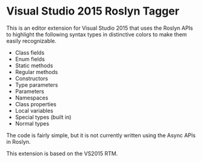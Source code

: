 # Visual Studio 2015 Roslyn Tagger

This is an editor extension for Visual Studio 2015 that uses the Roslyn APIs to highlight the following syntax types in distinctive colors to make them easily recognizable.

* Class fields
* Enum fields
* Static methods
* Regular methods
* Constructors
* Type parameters
* Parameters
* Namespaces
* Class properties
* Local variables
* Special types (built in)
* Normal types

The code is fairly simple, but it is not currently written using the Async APIs in Roslyn.

This extension is based on the VS2015 RTM.
